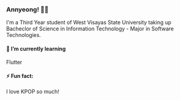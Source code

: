 ### Annyeong! :pray::pray:

I'm a Third Year student of West Visayas State University taking up Bacheclor of Science in Information Technology - Major in Software Technologies.

#### 🌱 I’m currently learning
Flutter
#### ⚡ Fun fact:
I love KPOP so much!
<!--
**SoneVijay/SoneVijay** is a ✨ _special_ ✨ repository because its `README.md` (this file) appears on your GitHub profile.

Here are some ideas to get you started:

- 🔭 I’m currently working on ...
- 🌱 I’m currently learning ...
- 👯 I’m looking to collaborate on ...
- 🤔 I’m looking for help with ...
- 💬 Ask me about ...
- 📫 How to reach me: ...
- 😄 Pronouns: ...
- ⚡ Fun fact: ...
-->
